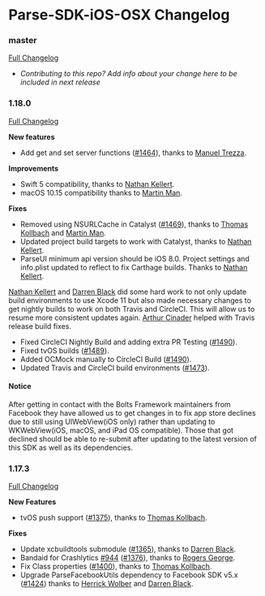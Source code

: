# Parse-SDK-iOS-OSX Changelog

### master
[Full Changelog](https://github.com/parse-community/Parse-SDK-iOS-OSX/compare/1.18.0...master)
* _Contributing to this repo? Add info about your change here to be included in next release_

### 1.18.0
[Full Changelog](https://github.com/parse-community/Parse-SDK-iOS-OSX/compare/1.17.3...1.18.0)

__New features__
- Add get and set server functions ([#1464](https://github.com/parse-community/Parse-SDK-iOS-OSX/pull/1464)), thanks to [Manuel Trezza](https://github.com/mtrezza).

__Improvements__
- Swift 5 compatibility, thanks to [Nathan Kellert](https://github.com/noobs2ninjas).
- macOS 10.15 compatibility thanks to [Martin Man](https://github.com/mman).

__Fixes__
- Removed using NSURLCache in Catalyst ([#1469](https://github.com/parse-community/Parse-SDK-iOS-OSX/pull/1489)), thanks to [Thomas Kollbach](https://github.com/toto) and [Martin Man](https://github.com/mman).
- Updated project build targets to work with Catalyst, thanks to [Nathan Kellert](https://github.com/noobs2ninjas).
- ParseUI minimum api version should be iOS 8.0. Project settings and info.plist updated to reflect to fix Carthage builds. Thanks to [Nathan Kellert](https://github.com/noobs2ninjas).

[Nathan Kellert](https://github.com/noobs2ninjas) and [Darren Black](https://github.com/drdaz) did some hard work to not only update build environments to use Xcode 11 but also made necessary changes to get nightly builds to work on both Travis and CircleCI. This will allow us to resume more consistent updates again. [Arthur Cinader](https://github.com/acinader) helped with Travis release build fixes.

 - Fixed CircleCI Nightly Build and adding extra PR Testing ([#1490](https://github.com/parse-community/Parse-SDK-iOS-OSX/pull/1490)).
 - Fixed tvOS builds ([#1489](https://github.com/parse-community/Parse-SDK-iOS-OSX/pull/1489)).
 - Added OCMock manually to CircleCI Build ([#1490](https://github.com/parse-community/Parse-SDK-iOS-OSX/pull/1490)).
 - Updated Travis and CircleCI build environments ([#1473](https://github.com/parse-community/Parse-SDK-iOS-OSX/pull/1473)).
 
#### Notice
After getting in contact with the Bolts Framework maintainers from Facebook they have allowed us to get changes in to fix app store declines due to still using UIWebView(iOS only) rather than updating to WKWebView(iOS, macOS, and iPad OS compatible). Those that got declined should be able to re-submit after updating to the latest version of this SDK as well as its dependencies. 


### 1.17.3
[Full Changelog](https://github.com/parse-community/Parse-SDK-iOS-OSX/compare/1.17.2...1.17.3)

__New Features__
- tvOS push support ([#1375](https://github.com/parse-community/Parse-SDK-iOS-OSX/pull/1375)), thanks to [Thomas Kollbach](https://github.com/toto).

__Fixes__
- Update xcbuildtools submodule ([#1365](https://github.com/parse-community/Parse-SDK-iOS-OSX/pull/1365)), thanks to [Darren Black](https://github.com/drdaz).
- Bandaid for Crashlytics [#944](https://github.com/parse-community/Parse-SDK-iOS-OSX/issues/944) ([#1376](https://github.com/parse-community/Parse-SDK-iOS-OSX/pull/1376)), thanks to [Rogers George](https://github.com/ceramicatheist).
- Fix Class properties ([#1400](https://github.com/parse-community/Parse-SDK-iOS-OSX/pull/1400)), thanks to [Thomas Kollbach](https://github.com/toto).
- Upgrade ParseFacebookUtils dependency to Facebook SDK v5.x ([#1424](https://github.com/parse-community/Parse-SDK-iOS-OSX/pull/1424)) thanks to [Herrick Wolber](https://github.com/rico237) and [Darren Black](https://github.com/drdaz).
